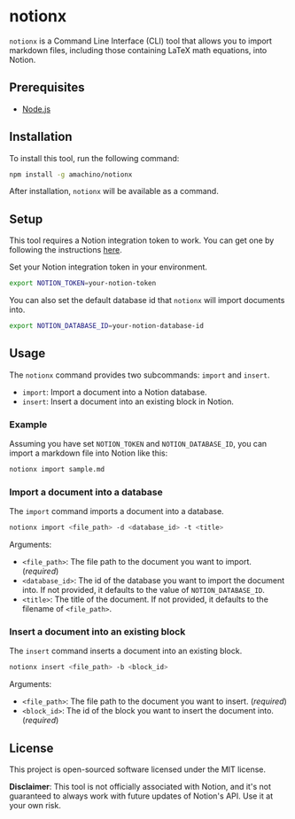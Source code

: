 # notionx

`notionx` is a Command Line Interface (CLI) tool that allows you to import markdown files, including those containing LaTeX math equations, into Notion.

## Prerequisites

- [Node.js](https://nodejs.org/)

## Installation

To install this tool, run the following command:

```bash
npm install -g amachino/notionx
```

After installation, `notionx` will be available as a command.

## Setup

This tool requires a Notion integration token to work. You can get one by following the instructions [here](https://developers.notion.com/docs/getting-started).

Set your Notion integration token in your environment.

```bash
export NOTION_TOKEN=your-notion-token
```

You can also set the default database id that `notionx` will import documents into.

```bash
export NOTION_DATABASE_ID=your-notion-database-id
```

## Usage

The `notionx` command provides two subcommands: `import` and `insert`.

- `import`: Import a document into a Notion database.
- `insert`: Insert a document into an existing block in Notion.

### Example

Assuming you have set `NOTION_TOKEN` and `NOTION_DATABASE_ID`, you can import a markdown file into Notion like this:

```bash
notionx import sample.md
```

### Import a document into a database

The `import` command imports a document into a database.

```bash
notionx import <file_path> -d <database_id> -t <title>
```

Arguments:

- `<file_path>`: The file path to the document you want to import. (_required_)
- `<database_id>`: The id of the database you want to import the document into. If not provided, it defaults to the value of `NOTION_DATABASE_ID`.
- `<title>`: The title of the document. If not provided, it defaults to the filename of `<file_path>`.

### Insert a document into an existing block

The `insert` command inserts a document into an existing block.

```bash
notionx insert <file_path> -b <block_id>
```

Arguments:

- `<file_path>`: The file path to the document you want to insert. (_required_)
- `<block_id>`: The id of the block you want to insert the document into. (_required_)

## License

This project is open-sourced software licensed under the MIT license.

**Disclaimer**: This tool is not officially associated with Notion, and it's not guaranteed to always work with future updates of Notion's API. Use it at your own risk.
